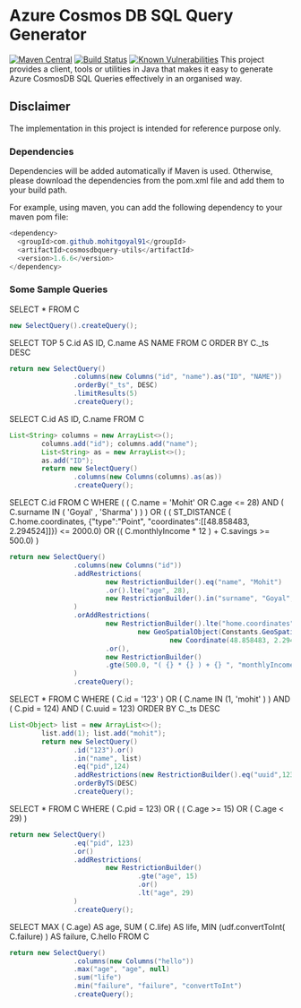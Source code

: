 # Azure Cosmos DB SQL Query Generator
[![Maven Central](https://img.shields.io/maven-central/v/com.microsoft.azure/azure-cosmosdb.svg)](https://img.shields.io/badge/maven--central-1.6.6-orange.svg)
[![Build Status](https://api.travis-ci.org/Azure/azure-cosmosdb-java.svg?branch=master)](https://travis-ci.org/Azure/azure-cosmosdb-java)
[![Known Vulnerabilities](https://snyk.io/test/github/Azure/azure-cosmosdb-java/badge.svg?targetFile=sdk%2Fpom.xml)](https://snyk.io/test/github/Azure/azure-cosmosdb-java?targetFile=sdk%2Fpom.xml)
This project provides a client, tools or utilities in Java that makes it easy to generate Azure CosmosDB SQL Queries effectively in an organised way. 

## Disclaimer
The implementation in this project is intended for reference purpose only. 

### Dependencies
Dependencies will be added automatically if Maven is used. Otherwise, please download the dependencies from the pom.xml file and add them to your build path. 

For example, using maven, you can add the following dependency to your maven pom file:
```java
<dependency>
  <groupId>com.github.mohitgoyal91</groupId>
  <artifactId>cosmosdbquery-utils</artifactId>
  <version>1.6.6</version>
</dependency>
```

### Some Sample Queries

SELECT * FROM C
```java
new SelectQuery().createQuery();
```

SELECT TOP 5 C.id AS ID, C.name AS NAME FROM C ORDER BY C._ts DESC
```java
return new SelectQuery()
                .columns(new Columns("id", "name").as("ID", "NAME"))
                .orderBy("_ts", DESC)
                .limitResults(5)
                .createQuery();
```

SELECT C.id AS ID, C.name FROM C
```java
List<String> columns = new ArrayList<>();
        columns.add("id"); columns.add("name");
        List<String> as = new ArrayList<>();
        as.add("ID");
        return new SelectQuery()
                .columns(new Columns(columns).as(as))
                .createQuery();
```

SELECT C.id FROM C WHERE ( ( C.name = 'Mohit' OR C.age <= 28) AND ( C.surname IN ( 'Goyal' , 'Sharma' ) ) ) OR ( ( ST_DISTANCE ( C.home.coordinates, {"type":"Point", "coordinates":[[48.858483, 2.294524]]}) <= 2000.0) OR (( C.monthlyIncome * 12 ) + C.savings >= 500.0) )
```java
return new SelectQuery()
                .columns(new Columns("id"))
                .addRestrictions(
                        new RestrictionBuilder().eq("name", "Mohit")
                        .or().lte("age", 28),
                        new RestrictionBuilder().in("surname", "Goyal", "Sharma")
                )
                .orAddRestrictions(
                        new RestrictionBuilder().lte("home.coordinates",
                                new GeoSpatialObject(Constants.GeoSpatialTypes.POINT,
                                        new Coordinate(48.858483, 2.294524)), 2000.0)
                        .or(),
                        new RestrictionBuilder()
                        .gte(500.0, "( {} * {} ) + {} ", "monthlyIncome", 12, "savings")
                )
                .createQuery();
```

SELECT * FROM C WHERE ( C.id = '123' ) OR ( C.name IN (1, 'mohit' ) ) AND ( C.pid = 124) AND ( C.uuid = 123) ORDER BY C._ts DESC
```java
List<Object> list = new ArrayList<>();
        list.add(1); list.add("mohit");
        return new SelectQuery()
                .id("123").or()
                .in("name", list)
                .eq("pid",124)
                .addRestrictions(new RestrictionBuilder().eq("uuid",123))
                .orderByTS(DESC)
                .createQuery();
```

SELECT * FROM C WHERE ( C.pid = 123) OR ( ( C.age >= 15) OR ( C.age < 29) )
```java
return new SelectQuery()
                .eq("pid", 123)
                .or()
                .addRestrictions(
                        new RestrictionBuilder()
                                .gte("age", 15)
                                .or()
                                .lt("age", 29)
                )
                .createQuery();
```

SELECT MAX ( C.age) AS age, SUM ( C.life) AS life, MIN (udf.convertToInt( C.failure) ) AS failure, C.hello FROM C
```java
return new SelectQuery()
                .columns(new Columns("hello"))
                .max("age", "age", null)
                .sum("life")
                .min("failure", "failure", "convertToInt")
                .createQuery();
```
